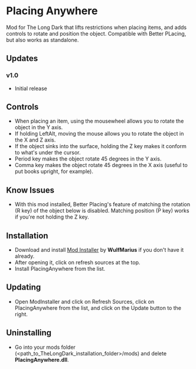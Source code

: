 # Placing Anywhere

Mod for The Long Dark that lifts restrictions when placing items, and adds controls to rotate and position the object.
Compatible with Better PLacing, but also works as standalone.

## Updates
### v1.0
* Initial release

## Controls
* When placing an item, using the mousewheel allows you to rotate the object in the Y axis.
* If holding LeftAlt, moving the mouse allows you to rotate the object in the X and Z axis.
* If the object sinks into the surface, holding the Z key makes it conform to what's under the cursor.
* Period key makes the object rotate 45 degrees in the Y axis.
* Comma key makes the object rotate 45 degrees in the X axis (useful to put books upright, for example).

## Know Issues
* With this mod installed, Better Placing's feature of matching the rotation (R key) of the object below is disabled. Matching position (P key) works if you're not holding the Z key.

## Installation
* Download and install [Mod Installer](https://github.com/WulfMarius/Mod-Installer/releases) by **WulfMarius** if you don't have it already.
* After opening it, click on refresh sources at the top.
* Install PlacingAnywhere from the list.

## Updating
* Open ModInstaller and click on Refresh Sources, click on PlacingAnywhere from the list, and click on the Update button to the right.

## Uninstalling
* Go into your mods folder (<path_to_TheLongDark_installation_folder>/mods) and delete **PlacingAnywhere.dll**.
